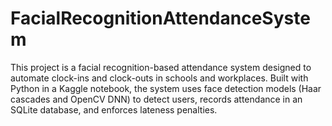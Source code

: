 # FacialRecognitionAttendanceSystem
This project is a facial recognition-based attendance system designed to automate clock-ins and clock-outs in schools and workplaces. Built with Python in a Kaggle notebook, the system uses face detection models (Haar cascades and OpenCV DNN) to detect users, records attendance in an SQLite database, and enforces lateness penalties.
